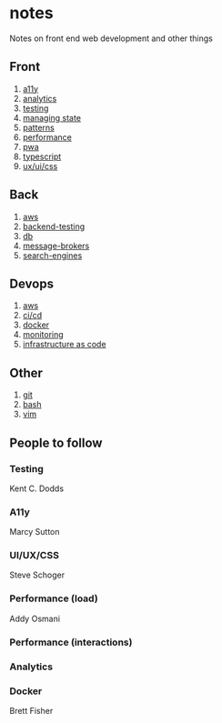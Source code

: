 # notes

Notes on front end web development and other things


## Front

1. [a11y](frontend/a11y.md)
2. [analytics](frontend/analytics.md)
7. [testing](frontend/frontend-testing.md)
3. [managing state](frontend/managing-state.md)
4. [patterns](frontend/patterns.md)
5. [performance](frontend/performance.md)
6. [pwa](frontend/pwa.md)
8. [typescript](frontend/typescript.md)
9. [ux/ui/css](frontend/ui-ux-css.md)

## Back

1. [aws](aws.md)
2. [backend-testing](backend/backend-testing.md)
3. [db](backend/db.md)
4. [message-brokers](backend/message-brokers.md)
4. [search-engines](backend/search-engines.md)


## Devops

1. [aws](devops/aws.md)
2. [ci/cd](devops/ci-cd.md)
3. [docker](devops/docker.md)
4. [monitoring](devops/monitoring.md)
5. [infrastructure as code](devops/infra-as-code.md)


## Other

1. [git](git.md)
2. [bash](bash.md)
3. [vim](vim.md)


## People to follow

### Testing

Kent C. Dodds

### A11y

Marcy Sutton

### UI/UX/CSS

Steve Schoger

### Performance (load)

Addy Osmani

### Performance (interactions)

### Analytics

### Docker

Brett Fisher
